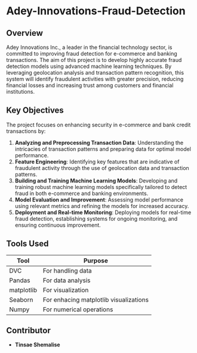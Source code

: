 # Adey-Innovations-Fraud-Detection

## Overview

Adey Innovations Inc., a leader in the financial technology sector, is committed to improving fraud detection for e-commerce and banking transactions. The aim of this project is to develop highly accurate fraud detection models using advanced machine learning techniques. By leveraging geolocation analysis and transaction pattern recognition, this system will identify fraudulent activities with greater precision, reducing financial losses and increasing trust among customers and financial institutions.

## Key Objectives

The project focuses on enhancing security in e-commerce and bank credit transactions by:

1. **Analyzing and Preprocessing Transaction Data**: Understanding the intricacies of transaction patterns and preparing data for optimal model performance.
2. **Feature Engineering**: Identifying key features that are indicative of fraudulent activity through the use of geolocation data and transaction patterns.
3. **Building and Training Machine Learning Models**: Developing and training robust machine learning models specifically tailored to detect fraud in both e-commerce and banking environments.
4. **Model Evaluation and Improvement**: Assessing model performance using relevant metrics and refining the models for increased accuracy.
5. **Deployment and Real-time Monitoring**: Deploying models for real-time fraud detection, establishing systems for ongoing monitoring, and ensuring continuous improvement.

## Tools Used

| Tool       | Purpose                                |
| ---------- | -------------------------------------- |
| DVC        | For handling data                      |
| Pandas     | For data analysis                      |
| matplotlib | For visualization                      |
| Seaborn    | For enhacing matplotlib visualizations |
| Numpy      | For numerical operations               |

## Contributor

- **Tinsae Shemalise**
